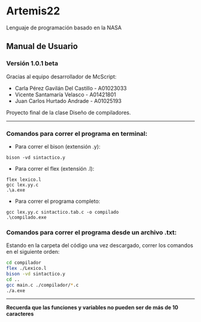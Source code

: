 # Artemis22
Lenguaje de programación basado en la NASA

## Manual de Usuario 
### Versión 1.0.1 beta

Gracias al equipo desarrollador de McScript:            
- Carla Pérez Gavilán Del Castillo - A01023033
- Vicente Santamaría Velasco - A01421801
- Juan Carlos Hurtado Andrade - A01025193  

Proyecto final de la clase Diseño de compiladores.

---------------------------
### Comandos para correr el programa en terminal:
- Para correr el bison (extensión .y):
```
bison -vd sintactico.y 
```

- Para correr el flex (extensión .l):
```
flex lexico.l
gcc lex.yy.c
.\a.exe
```

- Para correr el programa completo:
```
gcc lex.yy.c sintactico.tab.c -o compilado
.\compilado.exe
```

### Comandos para correr el programa desde un archivo .txt: 

Estando en la carpeta del código una vez descargado, correr los comandos en el siguiente orden:

```sh
cd compilador  
flex ./Lexico.l  
bison -vd sintactico.y  
cd ..  
gcc main.c ./compilador/*.c  
./a.exe  
```

--------------------
**Recuerda que las funciones y variables no pueden ser de más de 10 caracteres**
